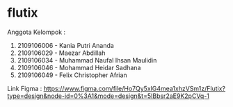 # flutix

Anggota Kelompok :
1. 2109106006 - Kania Putri Ananda
2. 2109106029 - Maezar Abdillah
3. 2109106034 - Muhammad Naufal Ihsan Maulidin
4. 2109106046 - Mohammad Heidar Sadhana
5. 2109106049 - Felix Christopher Afrian 

Link Figma :
https://www.figma.com/file/Ho7Qy5xlG4mea1xhzVSm1z/Flutix?type=design&node-id=0%3A1&mode=design&t=5IBbsr2aE9K2pCVq-1

